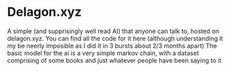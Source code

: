 # Delagon.xyz

A simple (and supprisingly well read AI) that anyone can talk to, hosted on delagon.xyz. You can find all the code for it here (although understanding it my be neerly imposible as I did it in 3 bursts about 2/3 months apart)
The basic model for the ai is a very simple markov chain, with a dataset comprising of some books and just whatever people have been saying to it
